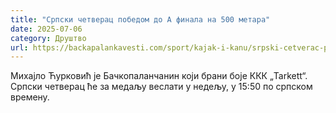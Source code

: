 ```yaml
---
title: "Српски четверац победом до А финала на 500 метара"
date: 2025-07-06
category: Друштво
url: https://backapalankavesti.com/sport/kajak-i-kanu/srpski-cetverac-pobedom-do-a-finala-na-500-metara/
---
```


Михајло Ћурковић је Бачкопаланчанин који брани боје ККК „Tarkett“. Српски четверац ће за медаљу веслати у недељу, у 15:50 по српском времену.
